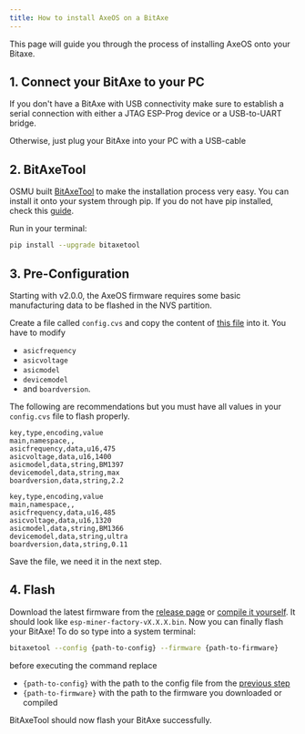```yaml
---
title: How to install AxeOS on a BitAxe
---
```

This page will guide you through the process of installing AxeOS onto your Bitaxe.

## 1. Connect your BitAxe to your PC
If you don't have a BitAxe with USB connectivity make sure to establish a serial connection with either a JTAG ESP-Prog device or a USB-to-UART bridge.

Otherwise, just plug your BitAxe into your PC with a USB-cable

## 2. BitAxeTool
OSMU built [BitAxeTool](https://github.com/johnny9/bitaxetool) to make the installation process very easy. You can install it onto your system through pip. If you do not have pip installed, check this [guide](https://pip.pypa.io/en/stable/installation/).

Run in your terminal:
```bash
pip install --upgrade bitaxetool
```

## 3. Pre-Configuration

Starting with v2.0.0, the AxeOS firmware requires some basic manufacturing data to be flashed in the NVS partition.

Create a file called `config.cvs` and copy the content of [this file](https://github.com/skot/ESP-Miner/blob/master/config.cvs.example) into it. You have to modify
- `asicfrequency`
- `asicvoltage`
- `asicmodel`
- `devicemodel`
- and `boardversion`.

The following are recommendations but you must have all values in your `config.cvs` file to flash properly.

```csv title="config.cvs (for Bitaxe 100 'Max')"
key,type,encoding,value
main,namespace,,
asicfrequency,data,u16,475
asicvoltage,data,u16,1400
asicmodel,data,string,BM1397
devicemodel,data,string,max
boardversion,data,string,2.2
```
```csv title="config.cvs (for Bitaxe 200 'Ultra')"
key,type,encoding,value
main,namespace,,
asicfrequency,data,u16,485
asicvoltage,data,u16,1320
asicmodel,data,string,BM1366
devicemodel,data,string,ultra
boardversion,data,string,0.11
```

Save the file, we need it in the next step.

## 4. Flash
Download the latest firmware from the [release page](https://github.com/skot/ESP-Miner/releases) or [compile it yourself](compile). It should look like `esp-miner-factory-vX.X.X.bin`. Now you can finally flash your BitAxe! To do so type into a system terminal:
```bash /{[^{}]*\}/
bitaxetool --config {path-to-config} --firmware {path-to-firmware}
```
before executing the command replace
- `{path-to-config}` with the path to the config file from the [previous step](#3-pre-configuration)
- `{path-to-firmware}` with the path to the firmware you downloaded or compiled

BitAxeTool should now flash your BitAxe successfully.